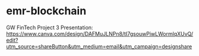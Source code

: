 # emr-blockchain
GW FinTech Project 3
Presentation: https://www.canva.com/design/DAFMuJLNPn8/tI7gsouwPiwLWormlqXUvQ/edit?utm_source=shareButton&utm_medium=email&utm_campaign=designshare
